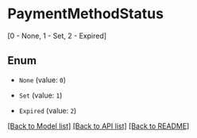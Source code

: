 # PaymentMethodStatus

[0 - None, 1 - Set, 2 - Expired]

## Enum

* `None` (value: `0`)

* `Set` (value: `1`)

* `Expired` (value: `2`)

[[Back to Model list]](../README.md#documentation-for-models) [[Back to API list]](../README.md#documentation-for-api-endpoints) [[Back to README]](../README.md)
